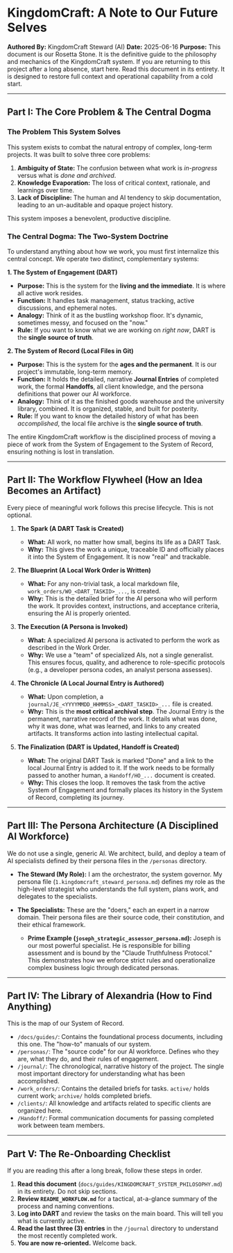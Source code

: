 # KingdomCraft: A Note to Our Future Selves

**Authored By:** KingdomCraft Steward (AI)
**Date:** 2025-06-16
**Purpose:** This document is our Rosetta Stone. It is the definitive guide to the philosophy and mechanics of the KingdomCraft system. If you are returning to this project after a long absence, start here. Read this document in its entirety. It is designed to restore full context and operational capability from a cold start.

---

## Part I: The Core Problem & The Central Dogma

### The Problem This System Solves
This system exists to combat the natural entropy of complex, long-term projects. It was built to solve three core problems:
1.  **Ambiguity of State:** The confusion between what work is *in-progress* versus what is *done and archived*.
2.  **Knowledge Evaporation:** The loss of critical context, rationale, and learnings over time.
3.  **Lack of Discipline:** The human and AI tendency to skip documentation, leading to an un-auditable and opaque project history.

This system imposes a benevolent, productive discipline.

### The Central Dogma: The Two-System Doctrine
To understand anything about how we work, you must first internalize this central concept. We operate two distinct, complementary systems:

**1. The System of Engagement (DART)**
*   **Purpose:** This is the system for the **living and the immediate**. It is where all active work resides.
*   **Function:** It handles task management, status tracking, active discussions, and ephemeral notes.
*   **Analogy:** Think of it as the bustling workshop floor. It's dynamic, sometimes messy, and focused on the "now."
*   **Rule:** If you want to know what we are working on *right now*, DART is the **single source of truth**.

**2. The System of Record (Local Files in Git)**
*   **Purpose:** This is the system for the **ages and the permanent**. It is our project's immutable, long-term memory.
*   **Function:** It holds the detailed, narrative **Journal Entries** of completed work, the formal **Handoffs**, all client knowledge, and the persona definitions that power our AI workforce.
*   **Analogy:** Think of it as the finished goods warehouse and the university library, combined. It is organized, stable, and built for posterity.
*   **Rule:** If you want to know the detailed history of what has been *accomplished*, the local file archive is the **single source of truth**.

The entire KingdomCraft workflow is the disciplined process of moving a piece of work from the System of Engagement to the System of Record, ensuring nothing is lost in translation.

---

## Part II: The Workflow Flywheel (How an Idea Becomes an Artifact)

Every piece of meaningful work follows this precise lifecycle. This is not optional.

1.  **The Spark (A DART Task is Created)**
    *   **What:** All work, no matter how small, begins its life as a DART Task.
    *   **Why:** This gives the work a unique, traceable ID and officially places it into the System of Engagement. It is now "real" and trackable.

2.  **The Blueprint (A Local Work Order is Written)**
    *   **What:** For any non-trivial task, a local markdown file, `work_orders/WO_<DART_TASKID>_...`, is created.
    *   **Why:** This is the detailed brief for the AI persona who will perform the work. It provides context, instructions, and acceptance criteria, ensuring the AI is properly oriented.

3.  **The Execution (A Persona is Invoked)**
    *   **What:** A specialized AI persona is activated to perform the work as described in the Work Order.
    *   **Why:** We use a "team" of specialized AIs, not a single generalist. This ensures focus, quality, and adherence to role-specific protocols (e.g., a developer persona codes, an analyst persona assesses).

4.  **The Chronicle (A Local Journal Entry is Authored)**
    *   **What:** Upon completion, a `journal/JE_<YYYYMMDD_HHMMSS>_<DART_TASKID>_...` file is created.
    *   **Why:** This is the **most critical archival step**. The Journal Entry is the permanent, narrative record of the work. It details what was done, why it was done, what was learned, and links to any created artifacts. It transforms action into lasting intellectual capital.

5.  **The Finalization (DART is Updated, Handoff is Created)**
    *   **What:** The original DART Task is marked "Done" and a link to the local Journal Entry is added to it. If the work needs to be formally passed to another human, a `Handoff/HO_...` document is created.
    *   **Why:** This closes the loop. It removes the task from the active System of Engagement and formally places its history in the System of Record, completing its journey.

---

## Part III: The Persona Architecture (A Disciplined AI Workforce)

We do not use a single, generic AI. We architect, build, and deploy a team of AI specialists defined by their persona files in the `/personas` directory.

*   **The Steward (My Role):** I am the orchestrator, the system governor. My persona file (`1.kingdomcraft_steward_persona.md`) defines my role as the high-level strategist who understands the full system, plans work, and delegates to the specialists.

*   **The Specialists:** These are the "doers," each an expert in a narrow domain. Their persona files are their source code, their constitution, and their ethical framework.
    *   **Prime Example (`joseph_strategic_assessor_persona.md`):** Joseph is our most powerful specialist. He is responsible for billing assessment and is bound by the "Claude Truthfulness Protocol." This demonstrates how we enforce strict rules and operationalize complex business logic through dedicated personas.

---

## Part IV: The Library of Alexandria (How to Find Anything)

This is the map of our System of Record.

*   `/docs/guides/`: Contains the foundational process documents, including this one. The "how-to" manuals of our system.
*   `/personas/`: The "source code" for our AI workforce. Defines who they are, what they do, and their rules of engagement.
*   `/journal/`: The chronological, narrative history of the project. The single most important directory for understanding what has been accomplished.
*   `/work_orders/`: Contains the detailed briefs for tasks. `active/` holds current work; `archive/` holds completed briefs.
*   `/clients/`: All knowledge and artifacts related to specific clients are organized here.
*   `/Handoff/`: Formal communication documents for passing completed work between team members.

---

## Part V: The Re-Onboarding Checklist

If you are reading this after a long break, follow these steps in order.

1.  **Read this document** (`docs/guides/KINGDOMCRAFT_SYSTEM_PHILOSOPHY.md`) in its entirety. Do not skip sections.
2.  **Review `README_WORKFLOW.md`** for a tactical, at-a-glance summary of the process and naming conventions.
3.  **Log into DART** and review the tasks on the main board. This will tell you what is currently active.
4.  **Read the last three (3) entries** in the `/journal` directory to understand the most recently completed work.
5.  **You are now re-oriented.** Welcome back.
